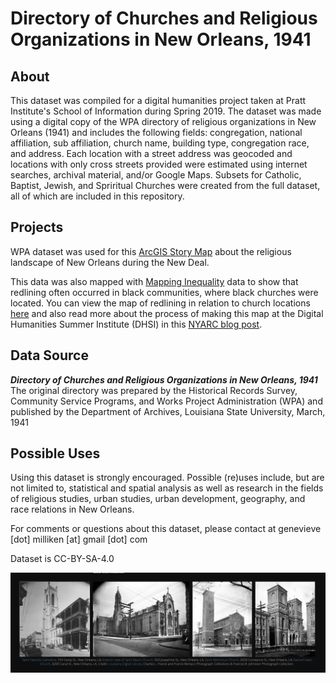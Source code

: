# Directory of Churches and Religious Organizations in New Orleans, 1941

## About
This dataset was compiled for a digital humanities project taken at Pratt Institute's School of Information during Spring 2019. The dataset was made using a digital copy of the WPA directory of religious organizations in New Orleans (1941) and includes the following fields: congregation, national affiliation, sub affiliation, church name, building type, congregation race, and address. Each location with a street address was geocoded and locations with only cross streets provided were estimated using internet searches, archival material, and/or Google Maps. Subsets for Catholic, Baptist, Jewish, and Spriritual Churches were created from the full dataset, all of which are included in this repository.

## Projects 
WPA dataset was used for this [ArcGIS Story Map](https://www.arcgis.com/apps/Cascade/index.html?appid=b3a2f898c0ac49819c6faf09e9d80603) about the religious landscape of New Orleans during the New Deal. 

This data was also mapped with [Mapping Inequality](https://dsl.richmond.edu/panorama/redlining/) data to show that redlining often occurred in black communities, where black churches were located. You can view the map of redlining in relation to church locations [here](http://www.arcgis.com/home/webmap/viewer.html?webmap=6f1bbb334220417295f97d3019ff83cd) and also read more about the process of making this map at the Digital Humanities Summer Institute (DHSI) in this [NYARC blog post](http://nyarc.org/content/attending-digital-humanities-summer-institute-dhsi). 

## Data Source 
***Directory of Churches and Religious Organizations in New Orleans, 1941***
The original directory was prepared by the Historical Records Survey, Community Service Programs, and Works Project Administration (WPA) and published by the Department of Archives, Louisiana State University, March, 1941

## Possible Uses
Using this dataset is strongly encouraged. Possible (re)uses include, but are not limited to, statistical and spatial analysis as well as research in the fields of religious studies, urban studies, urban development, geography, and race relations in New Orleans. 

For comments or questions about this dataset, please contact at genevieve [dot] milliken [at] gmail [dot] com

Dataset is CC-BY-SA-4.0

![ArcGISStoryMap](Image_ArcGIS_StoryMap.jpg)
